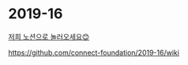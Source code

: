# 2019-16
[저희 노션으로 놀러오세요😊](https://www.notion.so/9f5925bc47884bf7ad0bb258a2566c9e)

https://github.com/connect-foundation/2019-16/wiki
